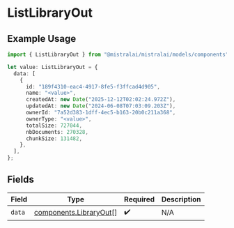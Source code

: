 # ListLibraryOut

## Example Usage

```typescript
import { ListLibraryOut } from "@mistralai/mistralai/models/components";

let value: ListLibraryOut = {
  data: [
    {
      id: "189f4310-eac4-4917-8fe5-f3ffcad4d905",
      name: "<value>",
      createdAt: new Date("2025-12-12T02:02:24.972Z"),
      updatedAt: new Date("2024-06-08T07:03:09.203Z"),
      ownerId: "7a52d383-1dff-4ec5-b163-20b0c211a368",
      ownerType: "<value>",
      totalSize: 727044,
      nbDocuments: 270328,
      chunkSize: 131482,
    },
  ],
};
```

## Fields

| Field                                                            | Type                                                             | Required                                                         | Description                                                      |
| ---------------------------------------------------------------- | ---------------------------------------------------------------- | ---------------------------------------------------------------- | ---------------------------------------------------------------- |
| `data`                                                           | [components.LibraryOut](../../models/components/libraryout.md)[] | :heavy_check_mark:                                               | N/A                                                              |
